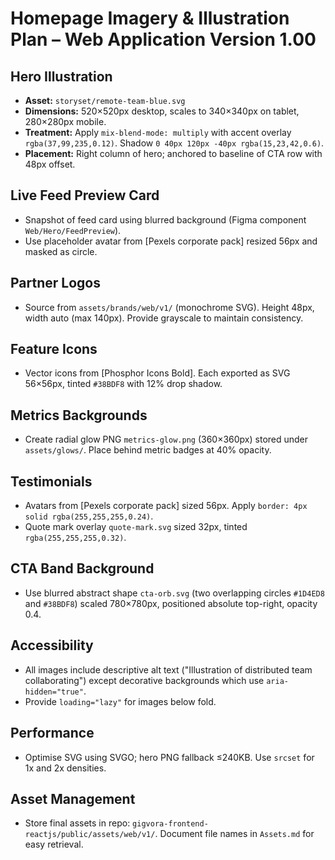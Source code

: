 # Homepage Imagery & Illustration Plan – Web Application Version 1.00

## Hero Illustration
- **Asset:** `storyset/remote-team-blue.svg`
- **Dimensions:** 520×520px desktop, scales to 340×340px on tablet, 280×280px mobile.
- **Treatment:** Apply `mix-blend-mode: multiply` with accent overlay `rgba(37,99,235,0.12)`. Shadow `0 40px 120px -40px rgba(15,23,42,0.6)`.
- **Placement:** Right column of hero; anchored to baseline of CTA row with 48px offset.

## Live Feed Preview Card
- Snapshot of feed card using blurred background (Figma component `Web/Hero/FeedPreview`).
- Use placeholder avatar from [Pexels corporate pack] resized 56px and masked as circle.

## Partner Logos
- Source from `assets/brands/web/v1/` (monochrome SVG). Height 48px, width auto (max 140px). Provide grayscale to maintain consistency.

## Feature Icons
- Vector icons from [Phosphor Icons Bold]. Each exported as SVG 56×56px, tinted `#38BDF8` with 12% drop shadow.

## Metrics Backgrounds
- Create radial glow PNG `metrics-glow.png` (360×360px) stored under `assets/glows/`. Place behind metric badges at 40% opacity.

## Testimonials
- Avatars from [Pexels corporate pack] sized 56px. Apply `border: 4px solid rgba(255,255,255,0.24)`.
- Quote mark overlay `quote-mark.svg` sized 32px, tinted `rgba(255,255,255,0.32)`.

## CTA Band Background
- Use blurred abstract shape `cta-orb.svg` (two overlapping circles `#1D4ED8` and `#38BDF8`) scaled 780×780px, positioned absolute top-right, opacity 0.4.

## Accessibility
- All images include descriptive alt text ("Illustration of distributed team collaborating") except decorative backgrounds which use `aria-hidden="true"`.
- Provide `loading="lazy"` for images below fold.

## Performance
- Optimise SVG using SVGO; hero PNG fallback ≤240KB. Use `srcset` for 1x and 2x densities.

## Asset Management
- Store final assets in repo: `gigvora-frontend-reactjs/public/assets/web/v1/`. Document file names in `Assets.md` for easy retrieval.
